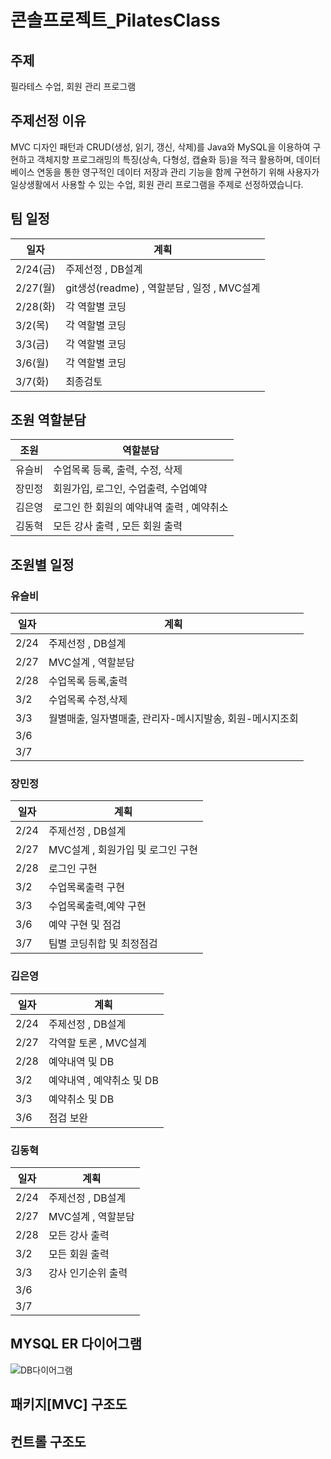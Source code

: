 # 콘솔프로젝트_PilatesClass

## 주제

필라테스 수업, 회원 관리 프로그램


## 주제선정 이유

MVC 디자인 패턴과 CRUD(생성, 읽기, 갱신, 삭제)를 Java와 MySQL을 이용하여 구현하고
객체지향 프로그래밍의 특징(상속, 다형성, 캡슐화 등)을 적극 활용하며,
데이터베이스 연동을 통한 영구적인 데이터 저장과 관리 기능을 함께 구현하기 위해
사용자가 일상생활에서 사용할 수 있는 수업, 회원 관리 프로그램을 주제로 선정하였습니다.


## 팀 일정
| 일자 | 계획 |
|---|---|
| 2/24(금) | 주제선정 , DB설계|
| 2/27(월) | git생성(readme) , 역할분담 , 일정 , MVC설계 |
| 2/28(화) | 각 역할별 코딩 |
| 3/2(목) | 각 역할별 코딩 |
| 3/3(금) | 각 역할별 코딩 |
| 3/6(월) | 각 역할별 코딩 |
| 3/7(화) | 최종검토 |

## 조원 역할분담
| 조원 | 역할분담 |
|---|---|
| 유슬비 | 수업목록 등록, 출력, 수정, 삭제 |
| 장민정 | 회원가입, 로그인, 수업출력, 수업예약 |
| 김은영 | 로그인 한 회원의 예약내역 출력 , 예약취소 |
| 김동혁 | 모든 강사 출력 , 모든 회원 출력 |

## 조원별 일정
### 유슬비
| 일자 | 계획 |
|---|---|
| 2/24 | 주제선정 , DB설계 |
| 2/27 | MVC설계 , 역할분담 |
| 2/28 | 수업목록 등록,출력 |
| 3/2 | 수업목록 수정,삭제 |
| 3/3 | 월별매출, 일자별매출, 관리자-메시지발송, 회원-메시지조회  |
| 3/6 |  |
| 3/7 |  |

### 장민정
| 일자 | 계획 |
|---|---|
| 2/24 | 주제선정 , DB설계 |
| 2/27 | MVC설계 , 회원가입 및 로그인 구현 |
| 2/28 | 로그인 구현 |
| 3/2 | 수업목록출력 구현 |
| 3/3 | 수업목록출력,예약 구현 |
| 3/6 | 예약 구현 및 점검 |
| 3/7 | 팀별 코딩취합 및 최정점검 |

### 김은영
| 일자 | 계획 |
|---|---|
| 2/24 | 주제선정 , DB설계 |
| 2/27 | 각역할 토론 , MVC설계 |
| 2/28 | 예약내역 및 DB |
| 3/2 | 예약내역 , 예약취소 및 DB |
| 3/3 | 예약취소 및 DB |
| 3/6 | 점검 보완 |

### 김동혁

| 일자 | 계획 |
|---|---|
| 2/24 | 주제선정 , DB설계 |
| 2/27 | MVC설계 , 역할분담 |
| 2/28 | 모든 강사 출력 |
| 3/2 | 모든 회원 출력 |
| 3/3 | 강사 인기순위 출력 |
| 3/6 |  |
| 3/7 |  |

## MYSQL ER 다이어그램
![DB다이어그램](https://user-images.githubusercontent.com/121651792/221512220-a482b88c-24ae-4c3f-a2c8-8a5d524201fb.png)

## 패키지[MVC] 구조도


## 컨트롤 구조도
